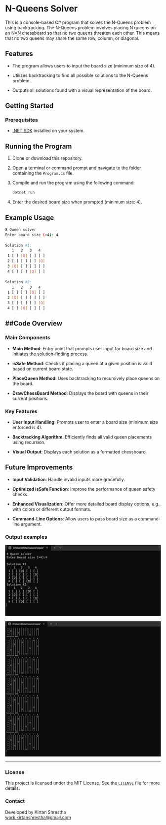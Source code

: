 N-Queens Solver
===============

This is a console-based C# program that solves the N-Queens problem using backtracking. The N-Queens problem involves placing N queens on an N×N chessboard so that no two queens threaten each other. This means that no two queens may share the same row, column, or diagonal.

Features
--------

*   The program allows users to input the board size (minimum size of 4).
    
*   Utilizes backtracking to find all possible solutions to the N-Queens problem.
    
*   Outputs all solutions found with a visual representation of the board.
    

Getting Started
---------------

### Prerequisites

*   [.NET SDK](https://dotnet.microsoft.com/download) installed on your system.
    



## Running the Program

1. Clone or download this repository.
2. Open a terminal or command prompt and navigate to the folder containing the `Program.cs` file.
3. Compile and run the program using the following command:

   ```bash
   dotnet run
    ```
4.  Enter the desired board size when prompted (minimum size: 4).
    

## Example Usage


```bash
8 Queen solver
Enter board size (>4): 4

Solution #1:
   1   2   3   4
 1 [ ] [Q] [ ] [ ]
 2 [ ] [ ] [ ] [Q]
 3 [Q] [ ] [ ] [ ]
 4 [ ] [ ] [Q] [ ]

Solution #2:
   1   2   3   4
 1 [ ] [ ] [Q] [ ]
 2 [Q] [ ] [ ] [ ]
 3 [ ] [ ] [ ] [Q]
 4 [ ] [Q] [ ] [ ]
```
##Code Overview
-------------

### Main Components

*   **Main Method**: Entry point that prompts user input for board size and initiates the solution-finding process.
    
*   **isSafe Method**: Checks if placing a queen at a given position is valid based on current board state.
    
*   **PlaceQueen Method**: Uses backtracking to recursively place queens on the board.
    
*   **DrawChessBoard Method**: Displays the board with queens in their current positions.
    

### Key Features

*   **User Input Handling**: Prompts user to enter a board size (minimum size enforced is 4).
    
*   **Backtracking Algorithm**: Efficiently finds all valid queen placements using recursion.
    
*   **Visual Output**: Displays each solution as a formatted chessboard.
    

Future Improvements
-------------------

*   **Input Validation**: Handle invalid inputs more gracefully.
    
*   **Optimized isSafe Function**: Improve the performance of queen safety checks.
    
*   **Enhanced Visualization**: Offer more detailed board display options, e.g., with colors or different output formats.
    
*   **Command-Line Options**: Allow users to pass board size as a command-line argument.

### Output examples
![Alt Text](assets/4.png)

![Alt Text](assets/8.png)



---
### License
This project is licensed under the MIT License. See the [`LICENSE`](LICENSE) file for more details.

### Contact
Developed by Kirtan Shrestha   
[work.kirtanshrestha@gmail.com](mailto:work.kirtanshrestha@gmail.com)
